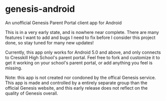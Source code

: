 # genesis-android
An unofficial Genesis Parent Portal client app for Android

This is in a very early state, and is nowhere near complete. There 
are many features I want to add and bugs I need to fix before I
consider this project done, so stay tuned for many new updates!

Currently, this app only works for Android 5.0 and above, and 
only connects to Cresskill High School's parent portal. Feel
free to fork and customize it to get it working on your school's
parent portal, or add anything you feel is missing.

Note: this app is not created nor condoned by the offical Genesis
service. This app is made and controlled by a entirely separate
group than the official Genesis website, and this early release
does not reflect on the quality of Genesis overall.
